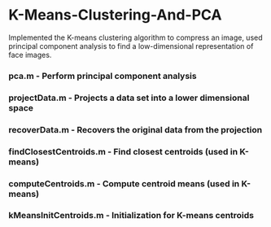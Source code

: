 # K-Means-Clustering-And-PCA
Implemented the K-means clustering algorithm to compress an image, used principal component analysis to find a low-dimensional representation of face images.
### pca.m - Perform principal component analysis
### projectData.m - Projects a data set into a lower dimensional space
### recoverData.m - Recovers the original data from the projection
### findClosestCentroids.m - Find closest centroids (used in K-means)
### computeCentroids.m - Compute centroid means (used in K-means)
### kMeansInitCentroids.m - Initialization for K-means centroids
